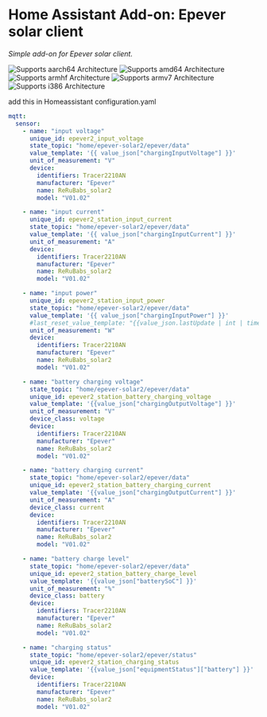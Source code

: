 # Home Assistant Add-on: Epever solar client

_Simple add-on for Epever solar client._

![Supports aarch64 Architecture][aarch64-shield]
![Supports amd64 Architecture][amd64-shield]
![Supports armhf Architecture][armhf-shield]
![Supports armv7 Architecture][armv7-shield]
![Supports i386 Architecture][i386-shield]

[aarch64-shield]: https://img.shields.io/badge/aarch64-yes-green.svg
[amd64-shield]: https://img.shields.io/badge/amd64-yes-green.svg
[armhf-shield]: https://img.shields.io/badge/armhf-yes-green.svg
[armv7-shield]: https://img.shields.io/badge/armv7-yes-green.svg
[i386-shield]: https://img.shields.io/badge/i386-yes-green.svg

add this in Homeassistant configuration.yaml
```yaml
mqtt:
  sensor:
    - name: "input voltage"
      unique_id: epever2_input_voltage
      state_topic: "home/epever-solar2/epever/data"
      value_template: '{{ value_json["chargingInputVoltage"] }}'
      unit_of_measurement: "V"
      device:
        identifiers: Tracer2210AN
        manufacturer: "Epever"
        name: ReRuBabs_solar2
        model: "V01.02"

    - name: "input current"
      unique_id: epever2_station_input_current
      state_topic: "home/epever-solar2/epever/data"
      value_template: '{{ value_json["chargingInputCurrent"] }}'
      unit_of_measurement: "A"
      device:
        identifiers: Tracer2210AN
        manufacturer: "Epever"
        name: ReRuBabs_solar2
        model: "V01.02"

    - name: "input power"
      unique_id: epever2_station_input_power
      state_topic: "home/epever-solar2/epever/data"
      value_template: '{{ value_json["chargingInputPower"] }}'
      #last_reset_value_template: "{{value_json.lastUpdate | int | timestamp_custom('%d.%m.%Y %H:%M'}}"
      unit_of_measurement: "W"
      device:
        identifiers: Tracer2210AN
        manufacturer: "Epever"
        name: ReRuBabs_solar2
        model: "V01.02"

    - name: "battery charging voltage"
      state_topic: "home/epever-solar2/epever/data"
      unique_id: epever2_station_battery_charging_voltage
      value_template: '{{value_json["chargingOutputVoltage"] }}'
      unit_of_measurement: "V"
      device_class: voltage
      device:
        identifiers: Tracer2210AN
        manufacturer: "Epever"
        name: ReRuBabs_solar2
        model: "V01.02"

    - name: "battery charging current"
      state_topic: "home/epever-solar2/epever/data"
      unique_id: epever2_station_battery_charging_current
      value_template: '{{value_json["chargingOutputCurrent"] }}'
      unit_of_measurement: "A"
      device_class: current
      device:
        identifiers: Tracer2210AN
        manufacturer: "Epever"
        name: ReRuBabs_solar2
        model: "V01.02"

    - name: "battery charge level"
      state_topic: "home/epever-solar2/epever/data"
      unique_id: epever2_station_battery_charge_level
      value_template: '{{value_json["batterySoC"] }}'
      unit_of_measurement: "%"
      device_class: battery
      device:
        identifiers: Tracer2210AN
        manufacturer: "Epever"
        name: ReRuBabs_solar2
        model: "V01.02"

    - name: "charging status"
      state_topic: "home/epever-solar2/epever/status"
      unique_id: epever2_station_charging_status
      value_template: '{{value_json["equipmentStatus"]["battery"] }}'
      device:
        identifiers: Tracer2210AN
        manufacturer: "Epever"
        name: ReRuBabs_solar2
        model: "V01.02"

```